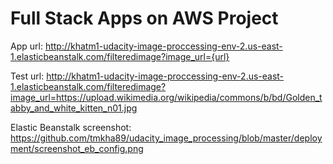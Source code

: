 # Full Stack Apps on AWS Project

App url: http://khatm1-udacity-image-proccessing-env-2.us-east-1.elasticbeanstalk.com/filteredimage?image_url={url}

Test url: http://khatm1-udacity-image-proccessing-env-2.us-east-1.elasticbeanstalk.com/filteredimage?image_url=https://upload.wikimedia.org/wikipedia/commons/b/bd/Golden_tabby_and_white_kitten_n01.jpg

Elastic Beanstalk screenshot: https://github.com/tmkha89/udacity_image_processing/blob/master/deployment/screenshot_eb_config.png